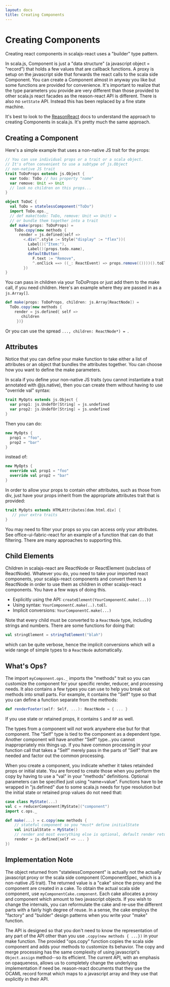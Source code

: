 ```yaml
---
layout: docs
title: Creating Components
---
```

# Creating Components
Creating react components in scalajs-react uses a "builder" type pattern. 

In scala.js, Component is just a "data structure" (a javascript object = "record") that holds a few values that are callback functions. A proxy is setup on the javascript side that forwards the react calls to the scala side Component. You can create a Component almost in anyway you like but some functions are provided for convenience. It's important to realize that the type parameters you provide are very different than those provided to other scala.js react facades as the reason-react API is different. There is also no `setState` API. Instead this has been replaced by a fine state machine.

It's best to look to the [ReasonReact](https://reasonml.github.io/reason-react) docs to understand the approach to creating Components in scala.js. It's pretty much the same approach.


## Creating a Component
Here's a simple example that uses a non-native JS trait for the props:
```scala
// You can use individual props or a trait or a scala object.
// It's often convenient to use a subtype of js.Object
// non-native JS trait
trait ToDoProps extends js.Object {
  var todo: ToDo // has property "name"
  var remove: Unit => Unit
  // look no children on this props...
}

object ToDoC {
  val ToDo = statelessComponent("ToDo")
  import ToDo.ops._
  // def make(todo: ToDo, remove: Unit => Unit) =
  // or bundle them together into a trait
  def make(props: ToDoProps) =
    ToDo.copy(new methods {
      render = js.defined{self => 
        <.div(^.style := Style("display" := "flex"))(
          Label()("Item:"),
          Label()(props.todo.name),
          defaultButton(
            F.text := "Remove",
            ^.onClick ==> ((_: ReactEvent) => props.remove(())))().toEl)}
        })
}
```
You can pass in children via your ToDoProps or just add them to the make call, if you need children. Here's an example where they are passed in as a `js.Array[]`.
```scala
def make(props: ToDoProps, children: js.Array[ReactNode]) =
  ToDo.copy(new methods {
    render = js.defined{ self =>
       children
     })}
```
Or you can use the spread `..., children: ReactNode*) = `.

## Attributes
Notice that you can define your make function to take either a list of attributes or an object that bundles the attributes together. You can choose how you want to define the make parameters.

In scala if you define your non-native JS traits (you cannot instantiate a trait annotated with @js.native), then you can create them without having to use "override val" syntax:
```scala
trait MyOpts extends js.Object {
  var prop1: js.UndefOr[String] = js.undefined
  var prop2: js.UndefOr[String] = js.undefined
}
```
Then you can do:
```scala
new MyOpts { 
  prop1 = "foo",
  prop2 = "bar"
}
```
instead of:
```scala
new MyOpts {
  override val prop1 = "foo"
  override val prop2 = "bar"
}
```
In order to allow your props to contain other attributes, such as those from div, just have your props inherit from the appropriate attributes trait that is provided:
```scala
trait MyOpts extends HTMLAttributes[dom.html.div] {
   // your extra traits
}
```
You may need to filter your props so you can access only your attributes. See office-ui-fabric-react for an example of a function that can do that filtering. There are many approaches to supporting this.

## Child Elements
Children in scalajs-react are ReactNode or ReactElement (subclass of ReactNode). Whatever you do, you need to take your imported react components, your scalajs-react components and convert them to a ReactNode in order to use them as children in other scalajs-react components. You have a few ways of doing this.

* Explicitly using the API: `createElement(YourComponentC.make(...))`
* Using syntax: `YourComponentC.make(..).toEl`.
* Implicit conversions: `YourComponentC.make(...)`

Note that every child must be converted to a `ReactNode` type, including strings and numbers. There are some functions for doing that:
```scala
val stringElement = stringToElement("blah")
```
which can be quite verbose, hence the implicit conversions which will a wide range of  simple types to a `ReactNode` automatically.

## What's Ops?
The import `myComponent.ops._` imports the "methods" trait so you can customize the component for your specific render, reducer, and processing needs. It also contains a few types you can use to help you break out methods into small parts. For example, it contains the "Self" type so that you can define a function separate from the methods:
```scala
def renderFooter(self: Self, ...): ReactNode = { ... }
```
If you use state or retained props, it contains `S` and `RP` as well.

The types from a component will *not* work anywhere else but for that component. The "Self" type is tied to the component as a dependent type. Another component will have another "Self" type...you cannot inappropriately mix things up. If you have common processing in your function call that takes a "Self" merely pass in the parts of "Self" that are needed and factor out the common processing.

When you create a component, you indicate whether it takes retainded props or initial state. You are forced to create those when you perform the copy by having to use a "val" in your "methods" definitions. Optional parameters can be specified just using "name=value". Functions have to be wrapped in "js.defined" due to some scala.js needs for type resolution but the initial state or retained prop values do not need that:
```scala
case class MyState(...)
val c = reducerComponent[MyState]("component")
import c.ops._

def make(...) = c.copy(new methods {
    // stateful component so you *must* define initialState
    val initialState = MyState()
    // render and most everything else is optional, default render returns null
    render = js.defined{self => ... }
})

```

## Implementation Note
The object returned from "statelessComponent" is actually not the actually
javascript proxy or the scala side component (ComponentSpec, which is a
non-native JS trait). The returned value is a "cake" since the proxy and the
component are created in a cake. To obtain the actual scala side component, use
`myComponentCake.component`. Each cake allocates a proxy and component which
amount to two javascript objects. If you wish to change the internals, you can
reformulate the cake and re-use the different parts with a fairly high degree of
reuse. In a sense, the cake employs the "factory" and "builder" design patterns
when you write your "make" function.

The API is designed so that you don't need to know the representation of any
part of the API other than you use `.copy(new methods { ...})` in your make
function. The provided "ops.copy" function copies the scala side component and
adds your methods to customize its behavior. The copy and merge processing has
the same complexity of using javascript's `Object.assign` method--so its
efficient. The current API, with an emphasis on opaqueness, allows us to
completely change the underlying implementation if need be. reason-react
documents that they use the OCAML record format which maps to a javascript array
and they use that explicitly in their API.

